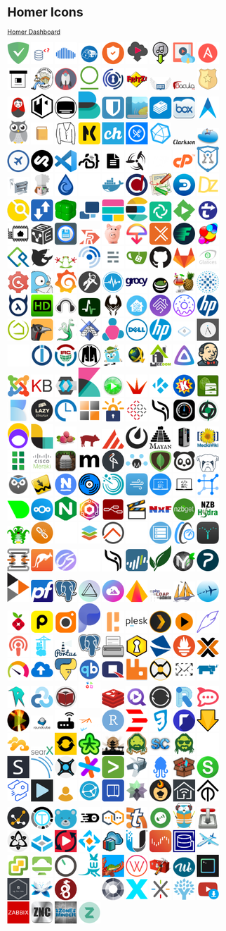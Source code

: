 # Homer Icons

[Homer Dashboard](https://github.com/bastienwirtz/homer)

 <img src="adguardhome.png" alt="adguardhome" width="50"> <img src="adminer.png" alt="adminer" width="50"> <img src="airsonic.png" alt="airsonic" width="50"> <img src="alarmpi.png" alt="alarmpi" width="50"> <img src="alertmanager.png" alt="alertmanager" width="50"> <img src="alltube.png" alt="alltube" width="50"> <img src="amd.png" alt="amd" width="50"> <img src="amvd.png" alt="amvd" width="50"> <img src="ansible.png" alt="ansible" width="50"> <img src="archivebox.png" alt="archivebox" width="50"> <img src="archiveteamwarrior.png" alt="archiveteamwarrior" width="50"> <img src="ariang.png" alt="ariang" width="50"> <img src="artifactory.png" alt="artifactory" width="50"> <img src="authelia.png" alt="authelia" width="50"> <img src="avmfritzbox.png" alt="avmfritzbox" width="50"> <img src="awx.png" alt="awx" width="50"> <img src="bacula.png" alt="bacula" width="50"> <img src="badge.png" alt="badge" width="50"> <img src="baikal.png" alt="baikal" width="50"> <img src="bastillion.png" alt="bastillion" width="50"> <img src="bazarr.png" alt="bazarr" width="50"> <img src="beats.png" alt="beats" width="50"> <img src="bitwarden.png" alt="bitwarden" width="50"> <img src="booksonic.png" alt="booksonic" width="50"> <img src="bookstack.png" alt="bookstack" width="50"> <img src="box.png" alt="box" width="50"> <img src="cabot.png" alt="cabot" width="50"> <img src="cadvisor.png" alt="cadvisor" width="50"> <img src="calibreweb.png" alt="calibreweb" width="50"> <img src="cardigann.png" alt="cardigann" width="50"> <img src="checkmk.png" alt="checkmk" width="50"> <img src="chevereto.png" alt="chevereto" width="50"> <img src="chowdown.png" alt="chowdown" width="50"> <img src="chronograf.png" alt="chronograf" width="50"> <img src="clarkson.png" alt="clarkson" width="50"> <img src="cloudcmd.png" alt="cloudcmd" width="50"> <img src="cockpit.png" alt="cockpit" width="50"> <img src="cockpitcms.png" alt="cockpitcms" width="50"> <img src="code.png" alt="code" width="50"> <img src="codeserver.png" alt="codeserver" width="50"> <img src="codimd.png" alt="codimd" width="50"> <img src="concourse.png" alt="concourse" width="50"> <img src="couchpotato.png" alt="couchpotato" width="50"> <img src="cpanel.png" alt="cpanel" width="50"> <img src="cryptpad.png" alt="cryptpad" width="50"> <img src="cups.png" alt="cups" width="50"> <img src="cyberchef.png" alt="cyberchef" width="50"> <img src="deluge.png" alt="deluge" width="50"> <img src="directus.png" alt="directus" width="50"> <img src="docker.png" alt="docker" width="50"> <img src="docshell.png" alt="docshell" width="50"> <img src="dokuwiki.png" alt="dokuwiki" width="50"> <img src="domoticz.png" alt="domoticz" width="50"> <img src="dozzle.png" alt="dozzle" width="50"> <img src="drone.png" alt="drone" width="50"> <img src="droppy.png" alt="droppy" width="50"> <img src="duplicacy.png" alt="duplicacy" width="50"> <img src="duplicati.png" alt="duplicati" width="50"> <img src="elastic.png" alt="elastic" width="50"> <img src="elasticsearch.png" alt="elasticsearch" width="50"> <img src="element.png" alt="element" width="50"> <img src="emby.png" alt="emby" width="50"> <img src="embystat.png" alt="embystat" width="50"> <img src="esphome.png" alt="esphome" width="50"> <img src="evebox.png" alt="evebox" width="50"> <img src="filebrowser.png" alt="filebrowser" width="50"> <img src="filerun.png" alt="filerun" width="50"> <img src="firefly.png" alt="firefly" width="50"> <img src="firefoxsend.png" alt="firefoxsend" width="50"> <img src="flexget.png" alt="flexget" width="50"> <img src="flood.png" alt="flood" width="50"> <img src="foldingathome.png" alt="foldingathome" width="50"> <img src="freeipa.png" alt="freeipa" width="50"> <img src="freenas.png" alt="freenas" width="50"> <img src="freepbx.png" alt="freepbx" width="50"> <img src="freshrss.png" alt="freshrss" width="50"> <img src="ghost.png" alt="ghost" width="50"> <img src="gitea.png" alt="gitea" width="50"> <img src="github.png" alt="github" width="50"> <img src="gitlab.png" alt="gitlab" width="50"> <img src="glances.png" alt="glances" width="50"> <img src="gogs.png" alt="gogs" width="50"> <img src="gotify.png" alt="gotify" width="50"> <img src="grafana.png" alt="grafana" width="50"> <img src="grav.png" alt="grav" width="50"> <img src="graylog.png" alt="graylog" width="50"> <img src="grocy.png" alt="grocy" width="50"> <img src="guacamole.png" alt="guacamole" width="50"> <img src="handbrake.png" alt="handbrake" width="50"> <img src="haproxy.png" alt="haproxy" width="50"> <img src="hasura.png" alt="hasura" width="50"> <img src="hdhomerun.png" alt="hdhomerun" width="50"> <img src="headphones.png" alt="headphones" width="50"> <img src="healthchecks.png" alt="healthchecks" width="50"> <img src="heimdall.png" alt="heimdall" width="50"> <img src="homeassistant.png" alt="homeassistant" width="50"> <img src="homebridge.png" alt="homebridge" width="50"> <img src="homer.png" alt="homer" width="50"> <img src="hp.png" alt="hp" width="50"> <img src="hubitat.png" alt="hubitat" width="50"> <img src="huginn.png" alt="huginn" width="50"> <img src="hydra.png" alt="hydra" width="50"> <img src="icecast.png" alt="icecast" width="50"> <img src="icinga.png" alt="icinga" width="50"> <img src="idrac.png" alt="idrac" width="50"> <img src="ilo.png" alt="ilo" width="50"> <img src="infoblox.png" alt="infoblox" width="50"> <img src="invidious.png" alt="invidious" width="50"> <img src="invoiceninja.png" alt="invoiceninja" width="50"> <img src="iobroker.png" alt="iobroker" width="50"> <img src="irc.png" alt="irc" width="50"> <img src="jackett.png" alt="jackett" width="50"> <img src="jaeger.png" alt="jaeger" width="50"> <img src="jdownloader.png" alt="jdownloader" width="50"> <img src="jeedom.png" alt="jeedom" width="50"> <img src="jellyfin.png" alt="jellyfin" width="50"> <img src="jenkins.png" alt="jenkins" width="50"> <img src="joomla.png" alt="joomla" width="50"> <img src="kanboard.png" alt="kanboard" width="50"> <img src="keycloak.png" alt="keycloak" width="50"> <img src="kibana.png" alt="kibana" width="50"> <img src="kimai.png" alt="kimai" width="50"> <img src="kitana.png" alt="kitana" width="50"> <img src="kodi.png" alt="kodi" width="50"> <img src="komga.png" alt="komga" width="50"> <img src="krusader.png" alt="krusader" width="50"> <img src="kutt.png" alt="kutt" width="50"> <img src="lazylibrarian.png" alt="lazylibrarian" width="50"> <img src="leantime.png" alt="leantime" width="50"> <img src="lemonldapng.png" alt="lemonldapng" width="50"> <img src="letencrypt.png" alt="letencrypt" width="50"> <img src="librenms.png" alt="librenms" width="50"> <img src="librephotos.png" alt="librephotos" width="50"> <img src="librespeed.png" alt="librespeed" width="50"> <img src="lidarr.png" alt="lidarr" width="50"> <img src="listmonk.png" alt="listmonk" width="50"> <img src="logstash.png" alt="logstash" width="50"> <img src="lychee.png" alt="lychee" width="50"> <img src="mailhog.png" alt="mailhog" width="50"> <img src="mainsail.png" alt="mainsail" width="50"> <img src="mattermost.png" alt="mattermost" width="50"> <img src="mayanedms.png" alt="mayanedms" width="50"> <img src="mcmyadmin.png" alt="mcmyadmin" width="50"> <img src="mediawiki.png" alt="mediawiki" width="50"> <img src="medusa.png" alt="medusa" width="50"> <img src="meraki.png" alt="meraki" width="50"> <img src="mineos.png" alt="mineos" width="50"> <img src="miniflux.png" alt="miniflux" width="50"> <img src="minio.png" alt="minio" width="50"> <img src="molecule.png" alt="molecule" width="50"> <img src="mongodb.png" alt="mongodb" width="50"> <img src="monica.png" alt="monica" width="50"> <img src="monit.png" alt="monit" width="50"> <img src="motioneye.png" alt="motioneye" width="50"> <img src="mylar.png" alt="mylar" width="50"> <img src="nagios.png" alt="nagios" width="50"> <img src="navidrome.png" alt="navidrome" width="50"> <img src="nessus.png" alt="nessus" width="50"> <img src="netatmo.png" alt="netatmo" width="50"> <img src="netboot.png" alt="netboot" width="50"> <img src="netbootxyz.png" alt="netbootxyz" width="50"> <img src="netbox.png" alt="netbox" width="50"> <img src="netdata.png" alt="netdata" width="50"> <img src="nextcloud.png" alt="nextcloud" width="50"> <img src="nginx.png" alt="nginx" width="50"> <img src="nginxproxymanager.png" alt="nginxproxymanager" width="50"> <img src="nodered.png" alt="nodered" width="50"> <img src="nowshowing.png" alt="nowshowing" width="50"> <img src="nxfilter.png" alt="nxfilter" width="50"> <img src="nzbget.png" alt="nzbget" width="50"> <img src="nzbhydra.png" alt="nzbhydra" width="50"> <img src="octoprint.png" alt="octoprint" width="50"> <img src="ombi.png" alt="ombi" width="50"> <img src="omnidb.png" alt="omnidb" width="50"> <img src="onlyoffice.png" alt="onlyoffice" width="50"> <img src="openhab.png" alt="openhab" width="50"> <img src="openmaptiler.png" alt="openmaptiler" width="50"> <img src="openmediavault.png" alt="openmediavault" width="50"> <img src="openspeedtest.png" alt="openspeedtest" width="50"> <img src="opensprinkler.png" alt="opensprinkler" width="50"> <img src="opnsense.png" alt="opnsense" width="50"> <img src="osticket.png" alt="osticket" width="50"> <img src="overseerr.png" alt="overseerr" width="50"> <img src="owncloud.png" alt="owncloud" width="50"> <img src="ownphotos.png" alt="ownphotos" width="50"> <img src="paloaltonetworks.png" alt="paloaltonetworks" width="50"> <img src="paperless-ng.png" alt="paperless-ng" width="50"> <img src="papermerge.png" alt="papermerge" width="50"> <img src="partkeepr.png" alt="partkeepr" width="50"> <img src="peertube.png" alt="peertube" width="50"> <img src="pfsense.png" alt="pfsense" width="50"> <img src="pgadmin.png" alt="pgadmin" width="50"> <img src="photoprism.png" alt="photoprism" width="50"> <img src="photostructure.png" alt="photostructure" width="50"> <img src="photoview.png" alt="photoview" width="50"> <img src="phpldapadmin.png" alt="phpldapadmin" width="50"> <img src="phpmyadmin.png" alt="phpmyadmin" width="50"> <img src="piaware.png" alt="piaware" width="50"> <img src="pihole.png" alt="pihole" width="50"> <img src="pingdom.png" alt="pingdom" width="50"> <img src="piwigo.png" alt="piwigo" width="50"> <img src="plausible.png" alt="plausible" width="50"> <img src="pleroma.png" alt="pleroma" width="50"> <img src="plesk.png" alt="plesk" width="50"> <img src="plex.png" alt="plex" width="50"> <img src="plexrequests.png" alt="plexrequests" width="50"> <img src="plume.png" alt="plume" width="50"> <img src="podify.png" alt="podify" width="50"> <img src="portainer.png" alt="portainer" width="50"> <img src="portus.png" alt="portus" width="50"> <img src="postgres.png" alt="postgres" width="50"> <img src="printer.png" alt="printer" width="50"> <img src="privatebin.png" alt="privatebin" width="50"> <img src="projectsend.png" alt="projectsend" width="50"> <img src="prometheus.png" alt="prometheus" width="50"> <img src="proxmox.png" alt="proxmox" width="50"> <img src="prtg.png" alt="prtg" width="50"> <img src="psitransfer.png" alt="psitransfer" width="50"> <img src="pyload.png" alt="pyload" width="50"> <img src="qbittorrent.png" alt="qbittorrent" width="50"> <img src="qnap.png" alt="qnap" width="50"> <img src="rabbitmq.png" alt="rabbitmq" width="50"> <img src="radarr.png" alt="radarr" width="50"> <img src="rainloop.png" alt="rainloop" width="50"> <img src="rancher.png" alt="rancher" width="50"> <img src="raneto.png" alt="raneto" width="50"> <img src="rclone.png" alt="rclone" width="50"> <img src="readarr.png" alt="readarr" width="50"> <img src="recalbox.png" alt="recalbox" width="50"> <img src="redis.png" alt="redis" width="50"> <img src="requestrr.png" alt="requestrr" width="50"> <img src="resiliosync.png" alt="resiliosync" width="50"> <img src="riot.png" alt="riot" width="50"> <img src="rocketchat.png" alt="rocketchat" width="50"> <img src="rompya.png" alt="rompya" width="50"> <img src="roundcube.png" alt="roundcube" width="50"> <img src="router.png" alt="router" width="50"> <img src="rspamd.png" alt="rspamd" width="50"> <img src="rstudioserver.png" alt="rstudioserver" width="50"> <img src="rundeck.png" alt="rundeck" width="50"> <img src="runeaudio.png" alt="runeaudio" width="50"> <img src="rutorrent.png" alt="rutorrent" width="50"> <img src="sabnzbd.png" alt="sabnzbd" width="50"> <img src="seafile.png" alt="seafile" width="50"> <img src="searxmetasearchengine.png" alt="searxmetasearchengine" width="50"> <img src="serviio.png" alt="serviio" width="50"> <img src="shaarli.png" alt="shaarli" width="50"> <img src="shinobi.png" alt="shinobi" width="50"> <img src="sickbeard.png" alt="sickbeard" width="50"> <img src="sickchill.png" alt="sickchill" width="50"> <img src="sickgear.png" alt="sickgear" width="50"> <img src="slack.png" alt="slack" width="50"> <img src="snibox.png" alt="snibox" width="50"> <img src="sonarqube.png" alt="sonarqube" width="50"> <img src="sonarr.png" alt="sonarr" width="50"> <img src="sourcegraph.png" alt="sourcegraph" width="50"> <img src="splunk.png" alt="splunk" width="50"> <img src="spotweb.png" alt="spotweb" width="50"> <img src="squidex.png" alt="squidex" width="50"> <img src="stash.png" alt="stash" width="50"> <img src="statping.png" alt="statping" width="50"> <img src="strapi.png" alt="strapi" width="50"> <img src="streama.png" alt="streama" width="50"> <img src="synclounge.png" alt="synclounge" width="50"> <img src="syncthing.png" alt="syncthing" width="50"> <img src="synology.png" alt="synology" width="50"> <img src="taiga.png" alt="taiga" width="50"> <img src="tandoorrecipes.png" alt="tandoorrecipes" width="50"> <img src="tasmoadmin.png" alt="tasmoadmin" width="50"> <img src="tasmota.png" alt="tasmota" width="50"> <img src="tautulli.png" alt="tautulli" width="50"> <img src="tdarr.png" alt="tdarr" width="50"> <img src="teedy.png" alt="teedy" width="50"> <img src="theia.png" alt="theia" width="50"> <img src="thelounge.png" alt="thelounge" width="50"> <img src="tinytinyrss.png" alt="tinytinyrss" width="50"> <img src="traccar.png" alt="traccar" width="50"> <img src="traefik.png" alt="traefik" width="50"> <img src="transmission.png" alt="transmission" width="50"> <img src="trilium.png" alt="trilium" width="50"> <img src="truenas.png" alt="truenas" width="50"> <img src="tubesync.png" alt="tubesync" width="50"> <img src="tvheadend.png" alt="tvheadend" width="50"> <img src="ubooquity.png" alt="ubooquity" width="50"> <img src="unifi.png" alt="unifi" width="50"> <img src="unraid.png" alt="unraid" width="50"> <img src="urbackup.png" alt="urbackup" width="50"> <img src="virtualradarserver.png" alt="virtualradarserver" width="50"> <img src="vmware.png" alt="vmware" width="50"> <img src="vmwarehorizon.png" alt="vmwarehorizon" width="50"> <img src="volumio.png" alt="volumio" width="50"> <img src="wallabag.png" alt="wallabag" width="50"> <img src="wanikani.png" alt="wanikani" width="50"> <img src="watcher.png" alt="watcher" width="50"> <img src="webtools.png" alt="webtools" width="50"> <img src="wekan.png" alt="wekan" width="50"> <img src="wetty.png" alt="wetty" width="50"> <img src="wggenweb.png" alt="wggenweb" width="50"> <img src="wikijs.png" alt="wikijs" width="50"> <img src="wireguard.png" alt="wireguard" width="50"> <img src="wordpress.png" alt="wordpress" width="50"> <img src="xigmanas.png" alt="xigmanas" width="50"> <img src="xteve.png" alt="xteve" width="50"> <img src="xwiki.png" alt="xwiki" width="50"> <img src="ynab.png" alt="ynab" width="50"> <img src="youtubedl.png" alt="youtubedl" width="50"> <img src="zabbix.png" alt="zabbix" width="50"> <img src="znc.png" alt="znc" width="50"> <img src="zoneminder.png" alt="zoneminder" width="50"> <img src="zulip.png" alt="zulip.png" width="50">
